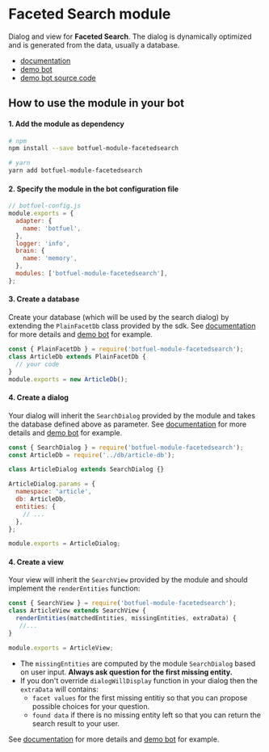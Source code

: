 # Faceted Search module

Dialog and view for **Faceted Search**.
The dialog is dynamically optimized and is generated from the data, usually a database.

* [documentation]
* [demo bot]
* [demo bot source code]

## How to use the module in your bot

#### 1. Add the module as dependency

```bash
# npm
npm install --save botfuel-module-facetedsearch

# yarn
yarn add botfuel-module-facetedsearch
```

#### 2. Specify the module in the bot configuration file

```javascript
// botfuel-config.js
module.exports = {
  adapter: {
    name: 'botfuel',
  },
  logger: 'info',
  brain: {
    name: 'memory',
  },
  modules: ['botfuel-module-facetedsearch'],
};
```

#### 3. Create a database

Create your database (which will be used by the search dialog) by extending the `PlainFacetDb` class provided by the sdk. See [documentation] for more details and [demo bot] for example.

```javascript
const { PlainFacetDb } = require('botfuel-module-facetedsearch');
class ArticleDb extends PlainFacetDb {
  // your code
}
module.exports = new ArticleDb();
```

#### 4. Create a dialog

Your dialog will inherit the `SearchDialog` provided by the module and takes the database defined above as parameter. See [documentation] for more details and [demo bot] for example.

```javascript
const { SearchDialog } = require('botfuel-module-facetedsearch');
const ArticleDb = require('../db/article-db');

class ArticleDialog extends SearchDialog {}

ArticleDialog.params = {
  namespace: 'article',
  db: ArticleDb,
  entities: {
    // ...
  },
};

module.exports = ArticleDialog;
```

#### 4. Create a view

Your view will inherit the `SearchView` provided by the module and should implement the `renderEntities` function:

```javascript
const { SearchView } = require('botfuel-module-facetedsearch');
class ArticleView extends SearchView {
  renderEntities(matchedEntities, missingEntities, extraData) {
   //...
}

module.exports = ArticleView;
```

* The `missingEntities` are computed by the module `SearchDialog` based on user input. **Always ask question for the first missing entity.**
* If you don't override `dialogWillDisplay` function in your dialog then the `extraData` will contains:
  * `facet values` for the first missing entitiy so that you can propose possible choices for your question.
  * `found data` if there is no missing entity left so that you can return the search result to your user.

See [documentation] for more details and [demo bot] for example.

[documentation]: (https://docs.botfuel.io/dialog/reference/modules/faceted-search/)
[demo bot]: (https://docs.botfuel.io/dialog/demos/faceted-search)
[demo bot source code]: (https://github.com/Botfuel/botfuel-sample-facetedsearch)
